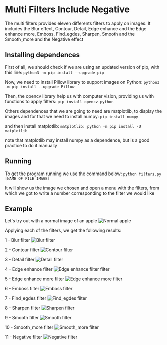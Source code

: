 # Multi Filters Include Negative

The multi filters provides eleven differents filters to apply on images. It includes the Blur effect, Contour, Detail, Edge enhance and the Edge enhance more, Emboss, Find_egdes, Sharpen, Smooth and the Smooth_more and the Negative effect

## Installing dependences

First of all, we should check if we are using an updated version of pip, with this line:
    `python3 -m pip install --upgrade pip`

Now, we need to install Pillow library to support images on Python:
    `python3 -m pip install --upgrade Pillow`

Then, the opencv library help us with computer vision, providing us with functions to apply filters:
    `pip install opencv-python`

Others dependences that we are going to need are matplotlib, to display the images and for that we need to install numpy:
    `pip install numpy`

and then install matplotlib:
    `matplotlib: python -m pip install -U matplotlib`

note that matplotlib may install numpy as a dependence, but is a good practice to do it manually

## Running

To get the program running we use the command below:
    `python filters.py [NAME OF FILE IMAGE]`

It will show us the image we chosen and open a menu with the filters, from which we got to write a number corresponding to the filter we would like

## Example

Let's try out with a normal image of an apple
![Normal apple]((./apple.jpg))

Applying each of the filters, we get the following results:

1 - Blur filter
![Blur filter]((./images/apple_1_converted.jpg))

2 - Contour filter
![Contour filter]((./images/apple_1_converted.jpg))

3 - Detail filter
![Detail filter]((./images/apple_1_converted.jpg))

4 - Edge enhance filter
![Edge enhance filter filter]((./images/apple_1_converted.jpg))

5 - Edge enhance more filter
![Edge enhance more filter]((./images/apple_1_converted.jpg))

6 - Emboss filter
![Emboss filter]((./images/apple_1_converted.jpg))

7 - Find_egdes filter
![Find_egdes filter]((./images/apple_1_converted.jpg))

8 - Sharpen filter
![Sharpen filter]((./images/apple_1_converted.jpg))

9 - Smooth filter
![Smooth filter]((./images/apple_1_converted.jpg))

10 - Smooth_more filter
![Smooth_more filter]((./images/apple_1_converted.jpg))

11 - Negative filter
![Negative filter]((./images/apple_1_converted.jpg))